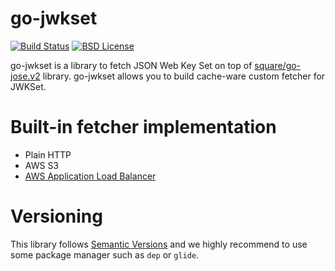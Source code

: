 # go-jwkset

[![Build Status](https://img.shields.io/travis/nabeken/go-jwkset/master.svg)](https://travis-ci.org/nabeken/go-jwkset)
[![BSD License](http://img.shields.io/badge/license-BSD-blue.svg)](https://github.com/nabeken/go-jwkset/blob/master/LICENSE)

go-jwkset is a library to fetch JSON Web Key Set on top of [square/go-jose.v2](https://gopkg.in/square/go-jose.v2) library.
go-jwkset allows you to build cache-ware custom fetcher for JWKSet.

# Built-in fetcher implementation

- Plain HTTP
- AWS S3
- [AWS Application Load Balancer](https://docs.aws.amazon.com/elasticloadbalancing/latest/application/listener-authenticate-users.html)

# Versioning

This library follows [Semantic Versions](http://semver.org/) and we highly recommend to use some package manager such as `dep` or `glide`.
